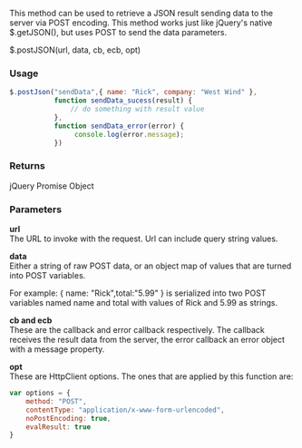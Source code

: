 ﻿This method can be used to retrieve a JSON result sending data to the server via POST encoding. This method works just like jQuery's native $.getJSON(), but uses POST to send the data parameters. <div class="syntaxbox">$.postJSON(url, data, cb, ecb, opt)</div>### Usage```javascript$.postJson("sendData",{ name: "Rick", company: "West Wind" },           function sendData_sucess(result) {               // do something with result value            },           function sendData_error(error) {                console.log(error.message);           })```### ReturnsjQuery Promise Object### Parameters**url**  The URL to invoke with the request. Url can include query string values.**data**  Either a string of raw POST data, or an object map of values that are turned into POST variables.For example: { name: "Rick",total:"5.99" } is serialized into two POST variables named name and total with values of Rick and 5.99 as strings.**cb and ecb**  These are the callback and error callback respectively. The callback receives the result data from the server, the error callback an error object with a message property.**opt**  These are HttpClient options. The ones that are applied by this function are:```javascriptvar options = {     method: "POST",    contentType: "application/x-www-form-urlencoded",    noPostEncoding: true,    evalResult: true}```